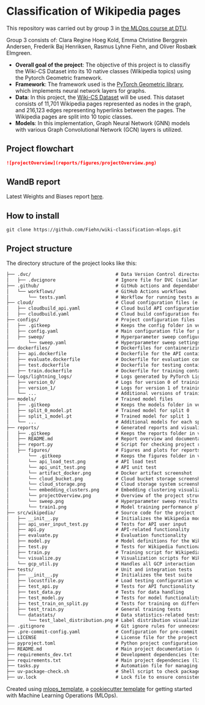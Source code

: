 
# Classification of Wikipedia pages 

This repository was carried out by group 3 in [the MLOps course at DTU](https://skaftenicki.github.io/dtu_mlops/). 

Group 3 consists of: Clara Regine Hoeg Kold, Emma Christine Berggrein Andersen, Frederik Baj Henriksen, Rasmus Lyhne Fiehn, and Oliver Rosbæk Elmgreen.

* **Overall goal of the project**: The objective of this project is to classifiy the Wiki-CS Dataset into its 10 native classes (Wikipedia topics) using the Pytorch Geometric framework. 
* **Framework**: The framework used is the [PyTorch Geometric library](https://pytorch-geometric.readthedocs.io), which implements neural network layers for graphs. 
* **Data**: In this project, the [Wiki-CS Dataset](https://github.com/pmernyei/wiki-cs-dataset) will be used. This dataset consists of 11,701 Wikipedia pages represented as nodes in the graph, and 216,123 edges representing hyperlinks between the pages. The Wikipedia pages are split into 10 topic classes. 
* **Models**: In this implementation, Graph Neural Network (GNN) models with various Graph Convolutional Network (GCN) layers is utilized. 

## Project flowchart
```markdown
![projectOverview](reports/figures/projectOverview.png)
```

## WandB report
Latest Weights and Biases report [here](https://wandb.ai/mlops2025/wiki_classification?nw=nwusers204623). 

## How to install 
`git clone https://github.com/Fiehn/wiki-classification-mlops.git`

## Project structure

The directory structure of the project looks like this:
```txt
├── .dvc/                               # Data Version Control directory for tracking datasets and models
│   ├── .dvcignore                      # Ignore file for DVC (similar to .gitignore)
├── .github/                            # GitHub actions and dependabot configuration
│   └── workflows/                      # GitHub Actions workflows
│       └── tests.yaml                  # Workflow for running tests automatically
├── cloud/                              # Cloud configuration files (e.g., for building and deploying in the cloud)
│   ├── cloudbuild_api.yaml             # Cloud build API configuration
│   ├── cloudbuild.yaml                 # Cloud build configuration for CI/CD pipelines
├── configs/                            # Project configuration files
│   ├── .gitkeep                        # Keeps the config folder in version control (if empty)
│   ├── config.yaml                     # Main configuration file for project settings
│   ├── sweep/                          # Hyperparameter sweep configuration
│       └── sweep.yaml                  # Hyperparameter sweep settings
├── dockerfiles/                        # Dockerfiles for containerizing the project
│   ├── api.dockerfile                  # Dockerfile for the API container
│   ├── evaluate.dockerfile             # Dockerfile for evaluation container
│   ├── test.dockerfile                 # Dockerfile for testing container
│   ├── train.dockerfile                # Dockerfile for training container
├── logs/lightning_logs/                # Logs generated by PyTorch Lightning during training
│   ├── version_0/                      # Logs for version 0 of training
│   ├── version_1/                      # Logs for version 1 of training
│   └── ...                             # Additional versions of training logs, up to version_8
├── models/                             # Trained model files
│   ├── .gitkeep                        # Keeps the models folder in version control (if empty)
│   ├── split_0_model.pt                # Trained model for split 0
│   ├── split_1_model.pt                # Trained model for split 1
│   └── ...                             # Additional models for each split up to split_19_model.pt
├── reports/                            # Generated reports and visualizations
│   ├── .gitkeep                        # Keeps the reports folder in version control (if empty)
│   ├── README.md                       # Report overview and documentation
│   ├── report.py                       # Script for checking project reports
│   ├── figures/                        # Figures and plots for reports
│       └── .gitkeep                    # Keeps the figures folder in version control (if empty)
│       └── api_load_test.png           # API load test
│       └── api_unit_test.png           # API unit test
│       └── artifact_docker.png         # Docker artifact screenshot
│       └── cloud_bucket.png            # Cloud bucket storage screenshot
│       └── cloud_storage.png           # Cloud storage system screenshot
│       └── embedding_clusters.png      # Embedding clustering visualization
│       └── projectOverview.png         # Overview of the project structure
│       └── sweep.png                   # Hyperparameter sweep results plot
│       └── train1.png                  # Model training performance plot
├── src/wikipedia/                      # Source code for the project
│   ├── __init__.py                     # Initializes the Wikipedia module
│   ├── api_user_input_test.py          # Tests for API user input
│   ├── api.py                          # API-related functionality
│   ├── evaluate.py                     # Evaluation functionality
│   ├── model.py                        # Model definitions for the Wikipedia data
│   ├── test.py                         # Tests for Wikipedia functionality
│   ├── train.py                        # Training script for Wikipedia models
│   └── visualize.py                    # Visualization scripts for Wikipedia data
│   └── gcp_util.py                     # Handles all GCP interaction
├── tests/                              # Unit and integration tests
│   ├── __init__.py                     # Initializes the test suite
│   ├── locustfile.py                   # Load testing configuration with Locust
│   ├── test_api.py                     # Tests for API functionality
│   ├── test_data.py                    # Tests for data handling
│   ├── test_model.py                   # Tests for model functionality
│   ├── test_train_on_split.py          # Tests for training on different data splits
│   ├── test_train.py                   # General training tests
│   └── datastats/                      # Data statistics-related tests
│       └── test_label_distribution.png # Label distribution visualization for training data
├── .gitignore                          # Git ignore rules for unnecessary files
├── .pre-commit-config.yaml             # Configuration for pre-commit hooks (e.g., linting)
├── LICENSE                             # License file for the project
├── pyproject.toml                      # Python project configuration file (e.g., build system, dependencies)
├── README.md                           # Main project documentation (overview, setup)
├── requirements_dev.txt                # Development dependencies (testing, linting)
├── requirements.txt                    # Main project dependencies (libraries, frameworks)
├── tasks.py                            # Automation file for managing project tasks
├── uv-package-check.sh                 # Shell script to check package versions
├── uv.lock                             # Lock file to ensure consistent package versions

```


Created using [mlops_template](https://github.com/SkafteNicki/mlops_template),
a [cookiecutter template](https://github.com/cookiecutter/cookiecutter) for getting
started with Machine Learning Operations (MLOps).
